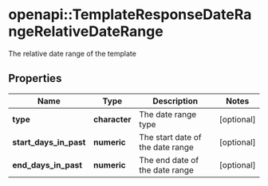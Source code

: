 # openapi::TemplateResponseDateRangeRelativeDateRange

The relative date range of the template

## Properties
Name | Type | Description | Notes
------------ | ------------- | ------------- | -------------
**type** | **character** | The date range type | [optional] 
**start_days_in_past** | **numeric** | The start date of the date range | [optional] 
**end_days_in_past** | **numeric** | The end date of the date range | [optional] 


